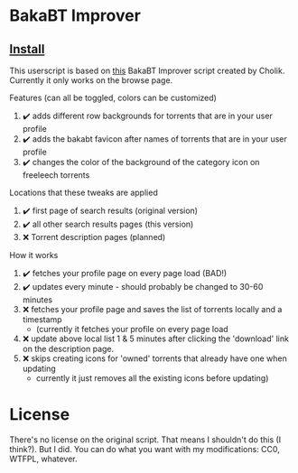 # BakaBT Improver

## [Install](https://github.com/Efreak/BakaBT-Improver/raw/master/BakaBTImprover.user.js)
This userscript is based on [this](https://greasyfork.org/en/scripts/370934-bakabt-improver) BakaBT Improver script created by Cholik. Currently it only works on the browse page.

Features (can all be toggled, colors can be customized)
1. ✔️ adds different row backgrounds for torrents that are in your user profile
2. ✔️ adds the bakabt favicon after names of torrents that are in your user profile
3. ✔️ changes the color of the background of the category icon on freeleech torrents

Locations that these tweaks are applied
1. ✔️ first page of search results (original version)
2. ✔️ all other search results pages (this version)
3. ❌️ Torrent description pages (planned)

How it works
1. ✔️ fetches your profile page on every page load (BAD!)
2. ✔️ updates every minute - should probably be changed to 30-60 minutes
3. ❌️ fetches your profile page and saves the list of torrents locally and a timestamp
   - (currently it fetches your profile on every page load
4. ❌️ update above local list 1 & 5 minutes after clicking the 'download' link on the description page.
5. ❌️ skips creating icons for 'owned' torrents that already have one when updating
   - currently it just removes all the existing icons before updating)

# License

There's no license on the original script. That means I shouldn't do this (I think?). But I did. You can do what you want with my modifications: CC0, WTFPL, whatever.
